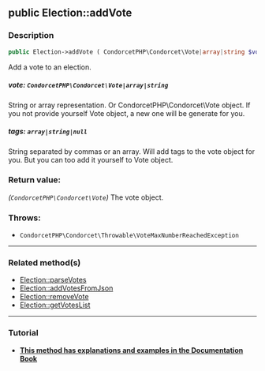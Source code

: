 ## public Election::addVote

### Description    

```php
public Election->addVote ( CondorcetPHP\Condorcet\Vote|array|string $vote [, array|string|null $tags = null] ): CondorcetPHP\Condorcet\Vote
```

Add a vote to an election.
    

##### **vote:** *```CondorcetPHP\Condorcet\Vote|array|string```*   
String or array representation. Or CondorcetPHP\Condorcet\Vote object. If you not provide yourself Vote object, a new one will be generate for you.    


##### **tags:** *```array|string|null```*   
String separated by commas or an array. Will add tags to the vote object for you. But you can too add it yourself to Vote object.    


### Return value:   

*(```CondorcetPHP\Condorcet\Vote```)* The vote object.



### Throws:   

* ```CondorcetPHP\Condorcet\Throwable\VoteMaxNumberReachedException```

---------------------------------------

### Related method(s)      

* [Election::parseVotes](/Docs/MethodsReferences/Election%20Class/public%20Election--parseVotes.md)    
* [Election::addVotesFromJson](/Docs/MethodsReferences/Election%20Class/public%20Election--addVotesFromJson.md)    
* [Election::removeVote](/Docs/MethodsReferences/Election%20Class/public%20Election--removeVote.md)    
* [Election::getVotesList](/Docs/MethodsReferences/Election%20Class/public%20Election--getVotesList.md)    

---------------------------------------

### Tutorial

* **[This method has explanations and examples in the Documentation Book](https://www.condorcet.io#/3.AsPhpLibrary/5.Votes/1.AddVotes)**    
